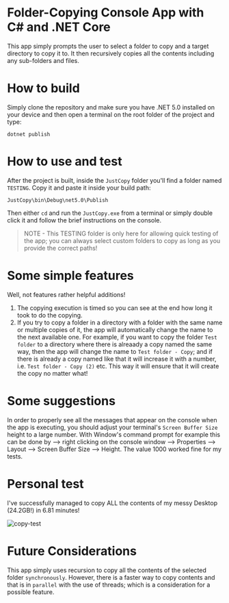 # Folder-Copying Console App with C# and .NET Core

This app simply prompts the user to select a folder to copy and a target directory to copy it to.
It then recursively copies all the contents including any sub-folders and files.

# How to build

Simply clone the repository and make sure you have .NET 5.0 installed on your device and then open a terminal on the root folder of the project and type:

```
dotnet publish
```

# How to use and test

After the project is built, inside the `JustCopy` folder you'll find a folder named `TESTING`. Copy it and paste it inside your build path:

```
JustCopy\bin\Debug\net5.0\Publish
```

Then either `cd` and run the `JustCopy.exe` from a terminal or simply double click it and follow the brief instructions on the console.

> NOTE - This TESTING folder is only here for allowing quick testing of the app; you can always select custom folders to copy as long as you provide the correct paths!

# Some simple features

Well, not features rather helpful additions!

1. The copying execution is timed so you can see at the end how long it took to do the copying.
2. If you try to copy a folder in a directory with a folder with the same name or multiple copies of it, the app will automatically change the name to the next available one. For example, if you want to copy the folder `Test folder` to a directory where there is alreaady a copy named the same way, then the app will change the name to `Test folder - Copy`; and if there is already a copy named like that it will increase it with a number, i.e. `Test folder - Copy (2)` etc. This way it will ensure that it will create the copy no matter what!

# Some suggestions

In order to properly see all the messages that appear on the console when the app is executing, you should adjust your terminal's `Screen Buffer Size` height to a large number.
With Window's command prompt for example this can be done by --> right clicking on the console window --> Properties --> Layout --> Screen Buffer Size --> Height.
The value 1000 worked fine for my tests.

# Personal test

I've successfully managed to copy ALL the contents of my messy Desktop (24.2GB!) in 6.81 minutes!

![copy-test](https://i.imgur.com/xVYCNvi.png)

# Future Considerations

This app simply uses recursion to copy all the contents of the selected folder `synchronously`. However, there is a faster way to copy contents and that is in `parallel` with the use of threads; which is a consideration for a possible feature.
